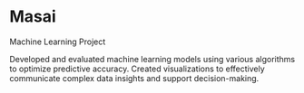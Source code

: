# Masai
Machine Learning Project

Developed and evaluated machine learning models
using various algorithms to optimize predictive
accuracy.
Created visualizations to effectively communicate
complex data insights and support decision-making.
